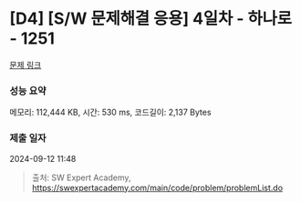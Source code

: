 # [D4] [S/W 문제해결 응용] 4일차 - 하나로 - 1251 

[문제 링크](https://swexpertacademy.com/main/code/problem/problemDetail.do?contestProbId=AV15StKqAQkCFAYD) 

### 성능 요약

메모리: 112,444 KB, 시간: 530 ms, 코드길이: 2,137 Bytes

### 제출 일자

2024-09-12 11:48



> 출처: SW Expert Academy, https://swexpertacademy.com/main/code/problem/problemList.do